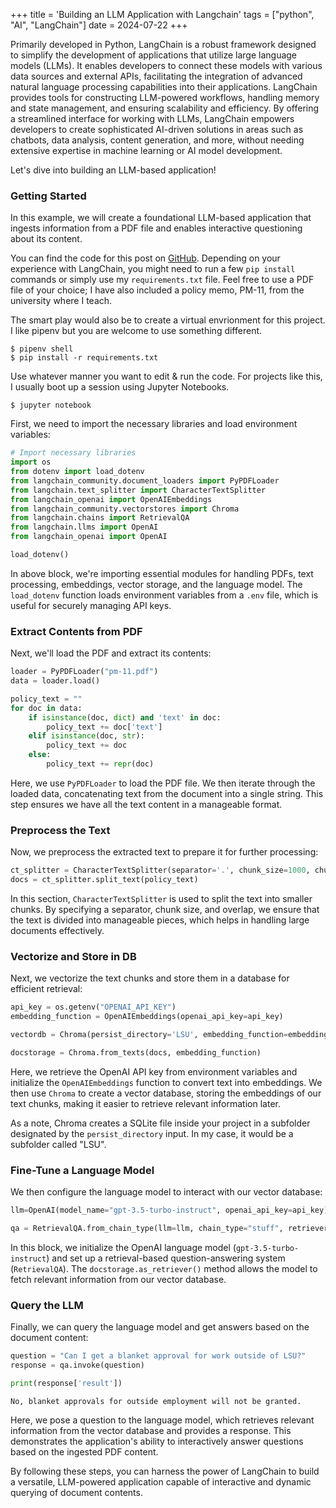 +++
title = 'Building an LLM Application with Langchain'
tags = ["python", "AI", "LangChain"]
date = 2024-07-22
+++

Primarily developed in Python, LangChain is a robust framework designed to simplify the development of applications that utilize large language models (LLMs). It enables developers to connect these models with various data sources and external APIs, facilitating the integration of advanced natural language processing capabilities into their applications. LangChain provides tools for constructing LLM-powered workflows, handling memory and state management, and ensuring scalability and efficiency. By offering a streamlined interface for working with LLMs, LangChain empowers developers to create sophisticated AI-driven solutions in areas such as chatbots, data analysis, content generation, and more, without needing extensive expertise in machine learning or AI model development. 

Let's dive into building an LLM-based application!

### Getting Started

In this example, we will create a foundational LLM-based application that ingests information from a PDF file and enables interactive questioning about its content.

You can find the code for this post on [GitHub](https://github.com/cavalryjim/langchain_llm_app).  Depending on your experience with LangChain, you might need to run a few `pip install` commands or simply use my `requirements.txt` file. Feel free to use a PDF file of your choice; I have also included a policy memo, PM-11, from the university where I teach.

The smart play would also be to create a virtual envrionment for this project.  I like pipenv but you are welcome to use something different.

```
$ pipenv shell
$ pip install -r requirements.txt
```

Use whatever manner you want to edit & run the code.  For projects like this, I usually boot up a session using Jupyter Notebooks.

```
$ jupyter notebook
```

First, we need to import the necessary libraries and load environment variables:

```python
# Import necessary libraries
import os
from dotenv import load_dotenv
from langchain_community.document_loaders import PyPDFLoader
from langchain.text_splitter import CharacterTextSplitter
from langchain_openai import OpenAIEmbeddings
from langchain_community.vectorstores import Chroma
from langchain.chains import RetrievalQA
from langchain.llms import OpenAI
from langchain_openai import OpenAI

load_dotenv()
```

In above block, we're importing essential modules for handling PDFs, text processing, embeddings, vector storage, and the language model. The `load_dotenv` function loads environment variables from a `.env` file, which is useful for securely managing API keys.

### Extract Contents from PDF

Next, we'll load the PDF and extract its contents:

```python
loader = PyPDFLoader("pm-11.pdf")
data = loader.load()

policy_text = ""
for doc in data:
    if isinstance(doc, dict) and 'text' in doc:
        policy_text += doc['text']
    elif isinstance(doc, str):
        policy_text += doc
    else:
        policy_text += repr(doc)
```

Here, we use `PyPDFLoader` to load the PDF file. We then iterate through the loaded data, concatenating text from the document into a single string. This step ensures we have all the text content in a manageable format.

### Preprocess the Text

Now, we preprocess the extracted text to prepare it for further processing:

```python
ct_splitter = CharacterTextSplitter(separator='.', chunk_size=1000, chunk_overlap=200)
docs = ct_splitter.split_text(policy_text)
```

In this section, `CharacterTextSplitter` is used to split the text into smaller chunks. By specifying a separator, chunk size, and overlap, we ensure that the text is divided into manageable pieces, which helps in handling large documents effectively.

### Vectorize and Store in DB

Next, we vectorize the text chunks and store them in a database for efficient retrieval:

```python
api_key = os.getenv("OPENAI_API_KEY")
embedding_function = OpenAIEmbeddings(openai_api_key=api_key)

vectordb = Chroma(persist_directory='LSU', embedding_function=embedding_function)

docstorage = Chroma.from_texts(docs, embedding_function)
```

Here, we retrieve the OpenAI API key from environment variables and initialize the `OpenAIEmbeddings` function to convert text into embeddings. We then use `Chroma` to create a vector database, storing the embeddings of our text chunks, making it easier to retrieve relevant information later.

As a note, Chroma creates a SQLite file inside your project in a subfolder designated by the `persist_directory` input.  In my case, it would be a subfolder called "LSU".

### Fine-Tune a Language Model

We then configure the language model to interact with our vector database:

```python
llm=OpenAI(model_name="gpt-3.5-turbo-instruct", openai_api_key=api_key)

qa = RetrievalQA.from_chain_type(llm=llm, chain_type="stuff", retriever=docstorage.as_retriever())  
```

In this block, we initialize the OpenAI language model (`gpt-3.5-turbo-instruct`) and set up a retrieval-based question-answering system (`RetrievalQA`). The `docstorage.as_retriever()` method allows the model to fetch relevant information from our vector database.

### Query the LLM

Finally, we can query the language model and get answers based on the document content:

```python
question = "Can I get a blanket approval for work outside of LSU?"
response = qa.invoke(question)

print(response['result'])
```

```
No, blanket approvals for outside employment will not be granted.
```

Here, we pose a question to the language model, which retrieves relevant information from the vector database and provides a response. This demonstrates the application's ability to interactively answer questions based on the ingested PDF content.

By following these steps, you can harness the power of LangChain to build a versatile, LLM-powered application capable of interactive and dynamic querying of document contents.

